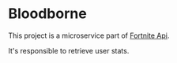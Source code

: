 # Bloodborne

This project is a microservice part of [Fortnite Api](https://github.com/Guilehm/fortnite-api-microservices).

It's responsible to retrieve user stats.
